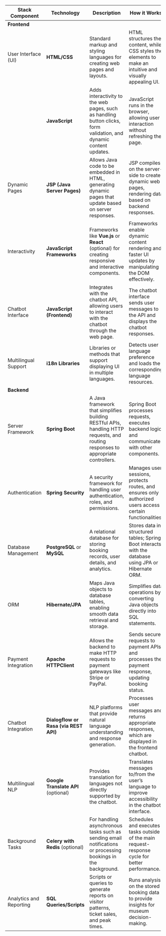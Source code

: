 | **Stack Component**    | **Technology**                       | **Description**                                                                                                                                                          | **How it Works**                                                                                         |
|------------------------|--------------------------------------|--------------------------------------------------------------------------------------------------------------------------------------------------------------------------|----------------------------------------------------------------------------------------------------------|
| **Frontend**           |                                      |                                                                                                                                                                          |                                                                                                          |
| User Interface (UI)    | **HTML/CSS**                         | Standard markup and styling languages for creating web pages and layouts.                                                                                                | HTML structures the content, while CSS styles the elements to make an intuitive and visually appealing UI. |
|                        | **JavaScript**                       | Adds interactivity to the web pages, such as handling button clicks, form validation, and dynamic content updates.                                                      | JavaScript runs in the browser, allowing user interaction without refreshing the page.                   |
| Dynamic Pages          | **JSP (Java Server Pages)**          | Allows Java code to be embedded in HTML, generating dynamic pages that update based on server responses.                                                                | JSP compiles on the server-side to create dynamic web pages, rendering data based on backend responses.  |
| Interactivity          | **JavaScript Frameworks**            | Frameworks like **Vue.js** or **React** (optional) for creating responsive and interactive components.                                                                  | Frameworks enable dynamic content rendering and faster UI updates by manipulating the DOM effectively.   |
| Chatbot Interface      | **JavaScript (Frontend)**            | Integrates with the chatbot API, allowing users to interact with the chatbot through the web page.                                                                      | The chatbot interface sends user messages to the API and displays the chatbot responses.                 |
| Multilingual Support   | **i18n Libraries**                   | Libraries or methods that support displaying UI in multiple languages.                                                                                                  | Detects user language preference and loads the corresponding language resources.                         |
| **Backend**            |                                      |                                                                                                                                                                          |                                                                                                          |
| Server Framework       | **Spring Boot**                      | A Java framework that simplifies building RESTful APIs, handling HTTP requests, and routing responses to appropriate controllers.                                       | Spring Boot processes requests, executes backend logic, and communicates with other components.          |
| Authentication         | **Spring Security**                  | A security framework for handling user authentication, roles, and permissions.                                                                                          | Manages user sessions, protects routes, and ensures only authorized users access certain functionalities. |
| Database Management    | **PostgreSQL** or **MySQL**          | A relational database for storing booking records, user details, and analytics.                                                                                         | Stores data in structured tables; Spring Boot interacts with the database using JPA or Hibernate ORM.    |
| ORM                    | **Hibernate/JPA**                    | Maps Java objects to database tables, enabling smooth data retrieval and storage.                                                                                       | Simplifies data operations by converting Java objects directly into SQL statements.                      |
| Payment Integration    | **Apache HTTPClient**                | Allows the backend to make HTTP requests to payment gateways like Stripe or PayPal.                                                                                     | Sends secure requests to payment APIs and processes the payment response, updating booking status.       |
| Chatbot Integration    | **Dialogflow or Rasa (via REST API)**| NLP platforms that provide natural language understanding and response generation.                                                                                      | Processes user messages and returns appropriate responses, which are displayed in the frontend chatbot.  |
| Multilingual NLP       | **Google Translate API** (optional)  | Provides translation for languages not directly supported by the chatbot.                                                                                                | Translates messages to/from the user’s language to improve accessibility in the chatbot interface.       |
| Background Tasks       | **Celery with Redis** (optional)     | For handling asynchronous tasks such as sending email notifications or processing bookings in the background.                                                           | Schedules and executes tasks outside of the main request-response cycle for better performance.          |
| Analytics and Reporting| **SQL Queries/Scripts**              | Scripts or queries to generate reports on visitor patterns, ticket sales, and peak times.                                                                               | Runs analysis on the stored booking data to provide insights for museum decision-making.                 |
